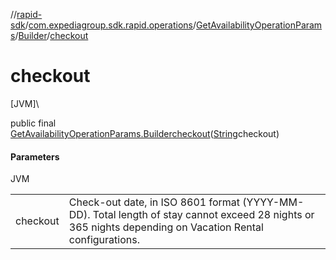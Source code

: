 //[rapid-sdk](../../../../index.md)/[com.expediagroup.sdk.rapid.operations](../../index.md)/[GetAvailabilityOperationParams](../index.md)/[Builder](index.md)/[checkout](checkout.md)

# checkout

[JVM]\

public final [GetAvailabilityOperationParams.Builder](index.md)[checkout](checkout.md)([String](https://docs.oracle.com/javase/8/docs/api/java/lang/String.html)checkout)

#### Parameters

JVM

| | |
|---|---|
| checkout | Check-out date, in ISO 8601 format (YYYY-MM-DD). Total length of stay cannot exceed 28 nights or 365 nights depending on Vacation Rental configurations. |
